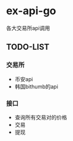 # ex-api-go

各大交易所api调用

## TODO-LIST

### 交易所
* 币安api
* 韩国bithumb的api

### 接口
* 查询所有交易对的价格
* 交易
* 提现
